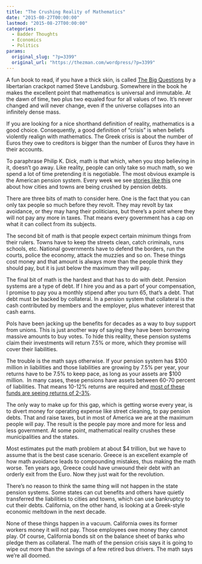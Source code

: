 ```yaml
---
title: "The Crushing Reality of Mathematics"
date: "2015-08-27T00:00:00"
lastmod: "2015-08-27T00:00:00"
categories:
  - Badder Thoughts
  - Economics
  - Politics
params:
  original_slug: "?p=3399"
  original_url: "https://thezman.com/wordpress/?p=3399"
---
```


A fun book to read, if you have a thick skin, is called [The Big
Questions](http://www.amazon.com/The-Big-Questions-Philosophy-Mathematics/dp/143914821X)
by a libertarian crackpot named Steve Landsburg. Somewhere in the book
he makes the excellent point that mathematics is universal and
immutable. At the dawn of time, two plus two equaled four for all values
of two. It’s never changed and will never change, even if the universe
collapses into an infinitely dense mass.

If you are looking for a nice shorthand definition of reality,
mathematics is a good choice. Consequently, a good definition of
“crisis” is when beliefs violently realign with mathematics. The Greek
crisis is about the number of Euros they owe to creditors is bigger than
the number of Euros they have in their accounts.

To paraphrase Philip K. Dick, math is that which, when you stop
believing in it, doesn’t go away. Like reality, people can only take so
much math, so we spend a lot of time pretending it is negotiable. The
most obvious example is the American pension system. Every week we see
[stories like
this](http://www.bloomberg.com/politics/articles/2015-08-24/illinois-towns-drowning-in-pension-debt-from-hundreds-of-funds)
one about how cities and towns are being crushed by pension debts.

There are three bits of math to consider here. One is the fact that you
can only tax people so much before they revolt. They may revolt by tax
avoidance, or they may hang their politicians, but there’s a point where
they will not pay any more in taxes. That means every government has a
cap on what it can collect from its subjects.

The second bit of math is that people expect certain minimum things from
their rulers. Towns have to keep the streets clean, catch criminals,
runs schools, etc. National governments have to defend the borders, run
the courts, police the economy, attack the muzzies and so on. These
things cost money and that amount is always more than the people think
they should pay, but it is just below the maximum they will pay.

The final bit of math is the hardest and that has to do with debt.
Pension systems are a type of debt. If I hire you and as a part of your
compensation, I promise to pay you a monthly stipend after you turn 65,
that’s a debt. That debt must be backed by collateral. In a pension
system that collateral is the cash contributed by members and the
employer, plus whatever interest that cash earns.

Pols have been jacking up the benefits for decades as a way to buy
support from unions. This is just another way of saying they have been
borrowing massive amounts to buy votes. To hide this reality, these
pension systems claim their investments will return 7.5% or more, which
they promise will cover their liabilities.

The trouble is the math says otherwise. If your pension system has $100
million in liabilities and those liabilities are growing by 7.5% per
year, your returns have to be 7.5% to keep pace, as long as your assets
are $100 million.  In many cases, these pensions have assets between
60-70 percent of liabilities. That means 10-12% returns are required and
[most of these funds are seeing returns of
2-3%](http://www.economist.com/news/finance-and-economics/21656202-betting-equities-has-not-eliminated-americas-pension-deficit-wishful-thinking).

The only way to make up for this gap, which is getting worse every year,
is to divert money for operating expense like street cleaning, to pay
pension debts. That and raise taxes, but in most of America we are at
the maximum people will pay. The result is the people pay more and more
for less and less government. At some point, mathematical reality
crushes these municipalities and the states.

Most estimates put the math problem at about $4 trillion, but we have to
assume that is the best case scenario. Greece is an excellent example of
how math avoidance leads to compounding mistakes, thus making the math
worse. Ten years ago, Greece could have unwound their debt with an
orderly exit from the Euro. Now they just wait for the revolution.

There’s no reason to think the same thing will not happen in the state
pension systems. Some states can cut benefits and others have quietly
transferred the liabilities to cities and towns, which can use
bankruptcy to cut their debts. California, on the other hand, is looking
at a Greek-style economic meltdown in the next decade.

None of these things happen in a vacuum. California owes its former
workers money it will not pay. Those employees owe money they cannot
play. Of course, California bonds sit on the balance sheet of banks who
pledge them as collateral. The math of the pension crisis says it is
going to wipe out more than the savings of a few retired bus drivers.
The math says we’re all doomed.
